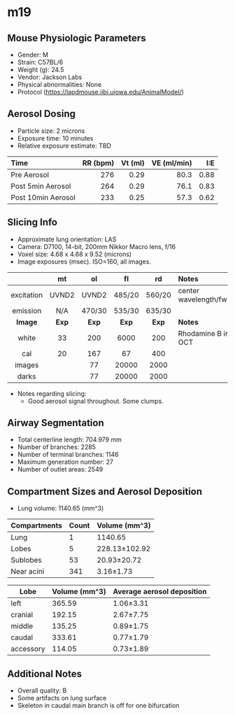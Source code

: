 # m19

## Mouse Physiologic Parameters

  * Gender: M
  * Strain: C57BL/6
  * Weight (g): 24.5
  * Vendor: Jackson Labs
  * Physical abnormalities: None
  * Protocol (https://lapdmouse.iibi.uiowa.edu/AnimalModel/)

## Aerosol Dosing

  * Particle size: 2 microns
  * Exposure time: 10 minutes
  * Relative exposure estimate: TBD

  | Time              | RR (bpm) | Vt (ml) | VE (ml/min) | I:E  |
  |:------------------|---------:|--------:|------------:|-----:|
  |Pre Aerosol        | 276      | 0.29    | 80.3        | 0.88 |
  |Post 5min Aerosol  | 264      | 0.29    | 76.1        | 0.83 |
  |Post 10min Aerosol | 233      | 0.25    | 57.3        | 0.62 |

## Slicing Info

  * Approximate lung orientation: LAS
  * Camera: D7100, 14-bit, 200mm Nikkor Macro lens, f/16
  * Voxel size: 4.68 x 4.68 x 9.52 (microns)
  * Image exposures (msec). ISO=160, all images.

  |          |   mt   |   ol   |   fl   |   rd   |       Notes           |
  |:--------:|:------:|:------:|:------:|:------:|:----------------------|
  |excitation| UVND2  | UVND2  | 485/20 | 560/20 |center wavelength/fwhm |
  |emission  | N/A    |470/30  | 535/30 | 635/30 |                       |
  |**Image** |**Exp** |**Exp** |**Exp** |**Exp** |    **Notes**          |
  |white     |    33  |   200  |  6000  |   200  |Rhodamine B in OCT     |
  |cal       |    20  |   167  |    67  |   400  |                       |
  |images    |        |    77  | 20000  |  2000  |                       |
  |darks     |        |    77  | 20000  |  2000  |                       |

  * Notes regarding slicing:
    * Good aerosol signal throughout. Some clumps.
    
     
## Airway Segmentation

  * Total centerline length: 704.979 mm
  * Number of branches: 2285
  * Number of terminal branches: 1146
  * Maximum generation number: 27
  * Number of outlet areas: 2549

## Compartment Sizes and Aerosol Deposition

  * Lung volume: 1140.65 (mm^3)

Compartments | Count | Volume (mm^3)
------------ | ----- | -------------
Lung         | 1 | 1140.65
Lobes        | 5 | 228.13±102.92
Sublobes     | 53 | 20.93±20.72
Near acini   | 341 | 3.16±1.73

Lobe      | Volume (mm^3) | Average aerosol deposition
--------- | ------------- | ----------------------
left | 365.59 | 1.06±3.31
cranial | 192.15 | 2.67±7.75
middle | 135.25 | 0.89±1.75
caudal | 333.61 | 0.77±1.79
accessory | 114.05 | 0.73±1.89

## Additional Notes

  * Overall quality: B
  * Some artifacts on lung surface
  * Skeleton in caudal main branch is off for one bifurcation
  
